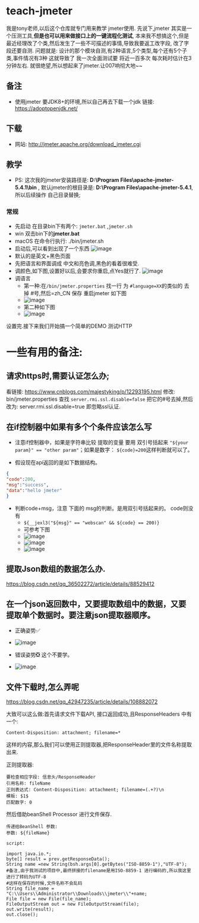# teach-jmeter
我是tony老师,以后这个仓库就专门用来教学 jmeter使用.
先说下,jmeter 其实是一个压测工具,**但是也可以用来做接口上的一键流程化测试**,
本来我不想搞这个,但是最近经理改了个类,然后发生了一些不可描述的事情,导致我要返工改字段,
改了字段还要自测. 问题就是: 设计的那个模块自测,有2种语言,5个类型,每个还有5个子类,事件情况有3种 这就导致了 我一次全面测试要 将近一百多次 每次耗时估计在3分钟左右.
就很绝望,所以想起来了jmeter.让007响彻大地~~
## 备注
- 使用jmeter 要JDK8+的环境,所以自己再去下载一个jdk 链接: https://adoptopenjdk.net/
## 下载
- 网站: http://jmeter.apache.org/download_jmeter.cgi

## 教学
- PS: 这次我的jmeter安装路径是: **D:\Program Files\apache-jmeter-5.4.1\bin** , 默认jmeter的根目录是: **D:\Program Files\apache-jmeter-5.4.1**,所以后续操作 自己目录替换;
### 常规
- 先启动 在目录bin下有两个: `jmeter.bat` ,`jmeter.sh`
- win 双击bin下的**jmeter.bat**
- macOS 在命令行执行: ./bin/jmeter.sh 
- 启动后,可以看到出现了一个东西
![image](https://user-images.githubusercontent.com/33167955/124236258-d0138300-db48-11eb-9f2c-8ef88c0f17dc.png)
- 默认的是英文+黑色页面
- 先把语言和界面调成 中文和亮色调,黑色的看着很难受.
- 调颜色,如下图,设置好以后,会要求你重启,点Yes就行了.
![image](https://user-images.githubusercontent.com/33167955/124236463-0a7d2000-db49-11eb-8629-07b75a2b5425.png)
- 调语言
  - 第一种:在`/bin/jmeter.properties` 找一行 为 `#language=XX`的类似的 去掉 #号,然后=zh_CN 保存 重启jmeter 如下图
  - ![image](https://user-images.githubusercontent.com/33167955/124237013-ad359e80-db49-11eb-99d2-7ed255d17aa3.png)
  - 第二种如下图
  - ![image](https://user-images.githubusercontent.com/33167955/124236909-8c6d4900-db49-11eb-904b-d781ecf52400.png)

设置完.接下来我们开始搞一个简单的DEMO 测试HTTP




# 一些有用的备注:
## 请求https时,需要认证怎么办;
看链接: https://www.cnblogs.com/majestyking/p/12293195.html
修改: bin/jmeter.properties
查找 `server.rmi.ssl.disable=false` 把它的#号去掉,然后改为: server.rmi.ssl.disable=true
即忽略ssl认证.

## 在if控制器中如果有多个个条件应该怎么写

- 注意if控制器中，如果是字符串比较 提取的变量 要用 双引号括起来 `"${your param}" == "other param"`；如果是数字： `${code}=200`这样判断就可以了。

- 假设现在api返回的是如下数据结构。

```json
{
"code":200,
"msg":"success",
"data":"hello jmeter"
}
```

- 判断code+msg，注意 下面的 msg的判断。是用双引号括起来的。 code则没有
  - `${__jexl3("${msg}" == "webscan" && ${code} == 200)}`
  - 可参考下图
  - ![image](https://user-images.githubusercontent.com/33167955/124744879-c8414d80-df51-11eb-9331-9f28b51d61c9.png)
  - ![image](https://user-images.githubusercontent.com/33167955/124744969-dabb8700-df51-11eb-88da-0b4c46816d33.png)
  - ![image](https://user-images.githubusercontent.com/33167955/124745037-f32ba180-df51-11eb-8cf0-f4fae2285479.png)

## 提取Json数组的数据怎么办.
https://blog.csdn.net/qq_36502272/article/details/88529412

## 在一个json返回数中，又要提取数组中的数据，又要提取单个数据时。要注意json提取器顺序。

- 正确姿势✅
- ![image](https://user-images.githubusercontent.com/33167955/124754793-30e1f780-df5d-11eb-9361-24a2e900233e.png)

- 错误姿势❎ 这个不要学。
- ![image](https://user-images.githubusercontent.com/33167955/124754873-47884e80-df5d-11eb-8227-b01358a06aab.png)


## 文件下载时,怎么弄呢

https://blog.csdn.net/qq_42947235/article/details/108882072

大致可以这么做:首先请求文件下载API,
接口返回成功,且ResponseHeaders 中有一个:

`Content-Disposition: attachment; filename=*`

这样的内容,那么我们可以使用正则提取器,把ResponseHeader里的文件名称提取出来.

正则提取器: 
```text
要检查相应字段: 信息头/ResponseHeader
引用名称: fileName
正则表达式: Content-Disposition: attachment; filename=(.+?)\n
模板: $1$
匹配数字: 0
```

然后借助beanShell Processor 进行文件保存.
```text
传递给BeanShell 参数:
参数: ${fileName}

script:

import java.io.*;
byte[] result = prev.getResponseData(); 
String name =new String(bsh.args[0].getBytes("ISO-8859-1"),"UTF-8");
#备注,由于我测试的项目中,最终拼接的filename是用ISO-8859-1 进行编码的,所以我这里进行了转码为UTF-8
#这样在保存的时候,文件名称不会乱码
String file_name = "C:\\Users\\Administrator\\Downloads\\jmeter\\"+name; 
File file = new File(file_name); 
FileOutputStream out = new FileOutputStream(file);
out.write(result);
out.close();

```




